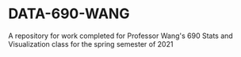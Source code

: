 # DATA-690-WANG

A repository for work completed for Professor Wang's 690 Stats and Visualization class for the spring semester of 2021
